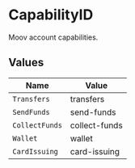 # CapabilityID

Moov account capabilities.


## Values

| Name           | Value          |
| -------------- | -------------- |
| `Transfers`    | transfers      |
| `SendFunds`    | send-funds     |
| `CollectFunds` | collect-funds  |
| `Wallet`       | wallet         |
| `CardIssuing`  | card-issuing   |